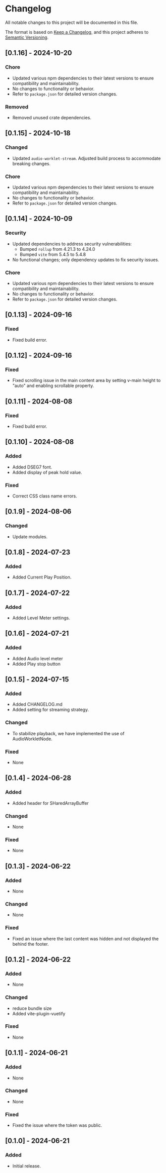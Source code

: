 # Changelog

All notable changes to this project will be documented in this file.

The format is based on [Keep a Changelog](https://keepachangelog.com/en/1.0.0/), and this project adheres to [Semantic Versioning](https://semver.org/spec/v2.0.0.html).

## [0.1.16] - 2024-10-20

### Chore

- Updated various npm dependencies to their latest versions to ensure compatibility and maintainability.
- No changes to functionality or behavior.
- Refer to `package.json` for detailed version changes.

### Removed

- Removed unused crate dependencies.

## [0.1.15] - 2024-10-18

### Changed
- Updated `audio-worklet-stream`. Adjusted build process to accommodate breaking changes.

### Chore
- Updated various npm dependencies to their latest versions to ensure compatibility and maintainability.
- No changes to functionality or behavior.
- Refer to `package.json` for detailed version changes.

## [0.1.14] - 2024-10-09

### Security
- Updated dependencies to address security vulnerabilities:
  - Bumped `rollup` from 4.21.3 to 4.24.0
  - Bumped `vite` from 5.4.5 to 5.4.8
- No functional changes; only dependency updates to fix security issues.

### Chore
- Updated various npm dependencies to their latest versions to ensure compatibility and maintainability.
- No changes to functionality or behavior.
- Refer to `package.json` for detailed version changes.

## [0.1.13] - 2024-09-16

### Fixed
- Fixed build error.

## [0.1.12] - 2024-09-16

### Fixed

- Fixed scrolling issue in the main content area by setting v-main height to "auto" and enabling scrollable property.

## [0.1.11] - 2024-08-08

### Fixed
- Fixed build error.

## [0.1.10] - 2024-08-08

### Added
- Added DSEG7 font.
- Added display of peak hold value.

### Fixed
- Correct CSS class name errors.

## [0.1.9] - 2024-08-06

### Changed
- Update modules.

## [0.1.8] - 2024-07-23

### Added
- Added Current Play Position.

## [0.1.7] - 2024-07-22

### Added
- Added Level Meter settings.

## [0.1.6] - 2024-07-21

### Added
- Added Audio level meter
- Added Play stop button

## [0.1.5] - 2024-07-15

### Added
- Added CHANGELOG.md
- Added setting for streaming strategy.

### Changed
- To stabilize playback, we have implemented the use of AudioWorkletNode.

### Fixed
- None

## [0.1.4] - 2024-06-28

### Added
- Added header for SHaredArrayBuffer

### Changed
- None

### Fixed
- None

## [0.1.3] - 2024-06-22

### Added
- None

### Changed
- None

### Fixed
- Fixed an issue where the last content was hidden and not displayed the behind the footer.

## [0.1.2] - 2024-06-22

### Added
- None

### Changed
- reduce bundle size
- Added vite-plugin-vuetify

### Fixed
- None

## [0.1.1] - 2024-06-21

### Added
- None

### Changed
- None

### Fixed
- Fixed the issue where the token was public.

## [0.1.0] - 2024-06-21

### Added
- Initial release.
